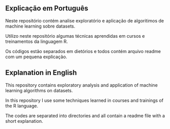## Explicação em Português

Neste repositório contém analise exploratório e aplicação de algoritimos de machine learning sobre datasets.

Utilizo neste repositório algumas técnicas aprendidas em cursos e treinamentos da linguagem R.

Os códigos estão separados em dietórios e todos contém arquivo readme com um pequena explicação.



## Explanation in English

This repository contains exploratory analysis and application of machine learning algorithms on datasets.

In this repository I use some techniques learned in courses and trainings of the R language.

The codes are separated into directories and all contain a readme file with a short explanation.
